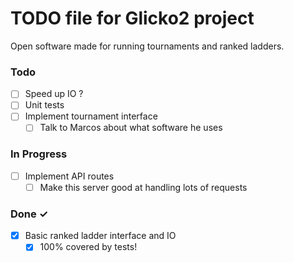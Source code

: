 # TODO file for Glicko2 project

Open software made for running tournaments and ranked ladders.

### Todo

-   [ ] Speed up IO ?
-   [ ] Unit tests
-   [ ] Implement tournament interface
    -   [ ] Talk to Marcos about what software he uses

### In Progress

-   [ ] Implement API routes
    -   [ ] Make this server good at handling lots of requests

### Done ✓

-   [x] Basic ranked ladder interface and IO
    -   [x] 100% covered by tests!
